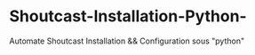 # Shoutcast-Installation-Python-
Automate Shoutcast Installation &amp;&amp; Configuration sous "python"

